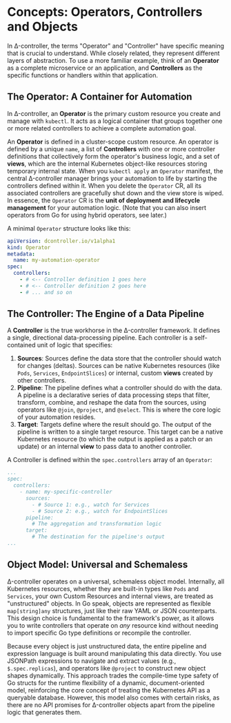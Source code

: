 # Concepts: Operators, Controllers and Objects

In Δ-controller, the terms "Operator" and "Controller" have specific meaning that is crucial to understand. While closely related, they represent different layers of abstraction. To use a more familiar example, think of an **Operator** as a complete microservice or an application, and **Controllers** as the specific functions or handlers within that application.

## The Operator: A Container for Automation

In Δ-controller, an **Operator** is the primary custom resource you create and manage with `kubectl`. It acts as a logical container that groups together one or more related controllers to achieve a complete automation goal.

An **Operator** is defined in a cluster-scope custom resource. An operator is defined by a unique `name`, a list of **Controllers** with one or more controller definitions that collectively form the operator's business logic, and a set of **views**, which are the internal Kubernetes object-like resources storing temporary internal state. When you `kubectl apply` an `Operator` manifest, the central Δ-controller manager brings your automation to life by starting the controllers defined within it. When you delete the `Operator` CR, all its associated controllers are gracefully shut down and the view store is wiped. In essence, the `Operator` CR is the **unit of deployment and lifecycle management** for your automation logic. (Note that you can also insert operators from Go for using hybrid operators, see later.)

A minimal `Operator` structure looks like this:

```yaml
apiVersion: dcontroller.io/v1alpha1
kind: Operator
metadata:
  name: my-automation-operator
spec:
  controllers:
    - # <-- Controller definition 1 goes here
    - # <-- Controller definition 2 goes here
    - # ... and so on
```

## The Controller: The Engine of a Data Pipeline

A **Controller** is the true workhorse in the Δ-controller framework. It defines a single, directional data-processing pipeline. Each controller is a self-contained unit of logic that specifies:

1.  **Sources**: Sources define the data store that the controller should watch for changes (deltas). Sources can be native Kubernetes resources (like `Pods`, `Services`, `EndpointSlices`) or internal, custom **views** created by other controllers.
2.  **Pipeline**: The pipeline defines what a controller should do with the data. A pipeline is a declarative series of data processing steps that filter, transform, combine, and reshape the data from the sources, using operators like `@join`, `@project`, and `@select`. This is where the core logic of your automation resides.
3.  **Target**: Targets define where the result should go. The output of the pipeline is written to a single target resource. This target can be a native Kubernetes resource (to which the output is applied as a patch or an update) or an internal **view** to pass data to another controller.

A Controller is defined within the `spec.controllers` array of an `Operator`:

```yaml
...
spec:
  controllers:
    - name: my-specific-controller
      sources:
        - # Source 1: e.g., watch for Services
        - # Source 2: e.g., watch for EndpointSlices
      pipeline:
        # The aggregation and transformation logic
      target:
        # The destination for the pipeline's output
...
```

## Object Model: Universal and Schemaless

Δ-controller operates on a universal, schemaless object model. Internally, all Kubernetes resources, whether they are built-in types like `Pods` and `Services`, your own Custom Resources and internal views, are treated as "unstructured" objects. In Go speak, objects are represented as flexible `map[string]any` structures, just like their raw YAML or JSON counterparts. This design choice is fundamental to the framework's power, as it allows you to write controllers that operate on *any* resource kind without needing to import specific Go type definitions or recompile the controller.

Because every object is just unstructured data, the entire pipeline and expression language is built around manipulating this data directly. You use JSONPath expressions to navigate and extract values (e.g., `$.spec.replicas`), and operators like `@project` to construct new object shapes dynamically. This approach trades the compile-time type safety of Go structs for the runtime flexibility of a dynamic, document-oriented model, reinforcing the core concept of treating the Kubernetes API as a queryable database. However, this model also comes with certain risks, as there are no API promises for Δ-controller objects apart from the pipeline logic that generates them.
